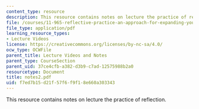 ```yaml
---
content_type: resource
description: This resource contains notes on lecture the practice of reflection.
file: /courses/11-965-reflective-practice-an-approach-for-expanding-your-learning-frontiers-january-iap-2007/f7ed7b15d21f57f6f9f18e660a303343_notes2.pdf
file_type: application/pdf
learning_resource_types:
- Lecture Videos
license: https://creativecommons.org/licenses/by-nc-sa/4.0/
ocw_type: OCWFile
parent_title: Lecture Videos and Notes
parent_type: CourseSection
parent_uid: 37ce4cfb-a382-d3b9-c7ad-12575988b2a0
resourcetype: Document
title: notes2.pdf
uid: f7ed7b15-d21f-57f6-f9f1-8e660a303343
---
```

This resource contains notes on lecture the practice of reflection.